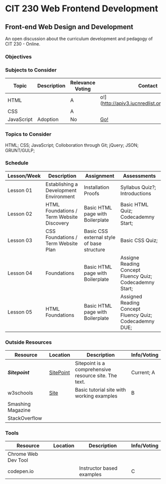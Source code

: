 # CIT 230 Web Frontend Development
## Front-end Web Design and Development
An open discussion about the curriculum development and pedagogy of CIT 230 - Online. 
### Objectives




### Subjects to Consider

| Topic | Description | Relevance Voting | Contact |
|---|---|---|---|
| HTML |  | A | o!](http://apiv3.iucnredlist.org/api/v3/docs) |
| CSS |  | A |  |
| JavaScript | Adoption | No | [Go!](https://userguide.rescuegroups.org/display/APIDG/API+Developers+Guide+Home) |




### Topics to Consider
HTML; CSS; JavaScript; Colloboration through Git; jQuery; JSON; GRUNT/GULP; 


### Schedule

| Lesson/Week | Description | Assignment | Assessments |
|---|---|---|---|
| Lesson 01 | Establishing a Development Environment | Installation Proofs | Syllabus Quiz?; Introductions |
| Lesson 02 | HTML Foundations / Term Website Discovery | Basic HTML page with Boilerplate | Basic HTML Quiz; Codecademny Start;  |
| Lesson 03 | CSS Foundations / Term Website Plan | Basic CSS external style of base structure | Basic CSS Quiz; |
| Lesson 04 |  Foundations | Basic HTML page with Boilerplate | Assigne Reading Concept Fluency Quiz; Codecademny Start;  |
| Lesson 05 | HTML Foundations | Basic HTML page with Boilerplate | Assigned Reading Concept Fluency Quiz; Codecademny DUE;  |

### Outside Resources
| Resource | Location | Description | Info/Voting |
|---|---|---|---|
| ___Sitepoint___ | [SitePoint](https://sitepoint.com) | Sitepoint is a comprehensive resource site. The text. | Current; A |
| w3schools | [Site](https://w3schools.com) | Basic tutorial site with working examples | B |
| Smashing Magazine
| StackOverflow | | | |

### Tools
| Resource | Location | Description | Info/Voting |
|---|---|---|---|
| Chrome Web Dev Tool | | |
| codepen.io | | Instructor based examples | C |
